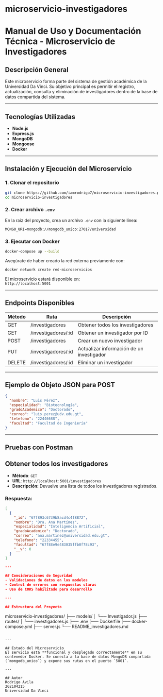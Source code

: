 # microservicio-investigadores

# Manual de Uso y Documentación Técnica - Microservicio de Investigadores

## Descripción General
Este microservicio forma parte del sistema de gestión académica de la Universidad Da Vinci. Su objetivo principal es permitir el registro, actualización, consulta y eliminación de investigadores dentro de la base de datos compartida del sistema.

---

## Tecnologías Utilizadas
- **Node.js**
- **Express.js**
- **MongoDB**
- **Mongoose**
- **Docker**

---

## Instalación y Ejecución del Microservicio

### 1. Clonar el repositorio
```bash
git clone https://github.com/iamrodrigo7/microservicio-investigadores.git
cd microservicio-investigadores
```

### 2. Crear archivo `.env`
En la raíz del proyecto, crea un archivo `.env` con la siguiente línea:
```env
MONGO_URI=mongodb://mongodb_unico:27017/universidad
```

### 3. Ejecutar con Docker
```bash
docker-compose up --build
```

Asegúrate de haber creado la red externa previamente con:
```bash
docker network create red-microservicios
```

El microservicio estará disponible en:  
`http://localhost:5001`

---

## Endpoints Disponibles

| Método | Ruta                    | Descripción                             |
|--------|-------------------------|-----------------------------------------|
| GET    | /investigadores         | Obtener todos los investigadores        |
| GET    | /investigadores/:id     | Obtener un investigador por ID          |
| POST   | /investigadores         | Crear un nuevo investigador             |
| PUT    | /investigadores/:id     | Actualizar información de un investigador |
| DELETE | /investigadores/:id     | Eliminar un investigador                |

---

## Ejemplo de Objeto JSON para POST
```json
{
  "nombre": "Luis Pérez",
  "especialidad": "Biotecnología",
  "gradoAcademico": "Doctorado",
  "correo": "luis.perez@udv.edu.gt",
  "telefono": "22446688",
  "facultad": "Facultad de Ingeniería"
}
```

---

## Pruebas con Postman
## Obtener todos los investigadores

- **Método**: `GET`  
- **URL**: `http://localhost:5001/investigadores`  
- **Descripción**: Devuelve una lista de todos los investigadores registrados.  

### Respuesta:

```json
[
  {
    "_id": "67f893c6739b8acd4c4f8872",
    "nombre": "Dra. Ana Martínez",
    "especialidad": "Inteligencia Artificial",
    "gradoAcademico": "Doctorado",
    "correo": "ana.martinez@universidad.edu.gt",
    "telefono": "22334455",
    "facultad": "67f88e9e483035ffb0f78c93",
    "__v": 0
  }
]

---

## Consideraciones de Seguridad
- Validaciones de datos en los modelos
- Control de errores con respuestas claras
- Uso de CORS habilitado para desarrollo

---

## Estructura del Proyecto
```
microservicio-investigadores/
├── models/
│   └── Investigador.js
├── routes/
│   └── investigadores.js
├── .env
├── Dockerfile
├── docker-compose.yml
├── server.js
└── README_investigadores.md
```

---

## Estado del Microservicio
El servicio está **funcional y desplegado correctamente** en su contenedor Docker. Se conecta a la base de datos MongoDB compartida (`mongodb_unico`) y expone sus rutas en el puerto `5001`.

---

## Autor
Rodrigo Avila 
202104215
Universidad Da Vinci

